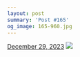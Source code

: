 ```yaml
---
layout: post
summary: 'Post #165'
og_image: 165-960.jpg
---
```


<p>
  <time>
    <a href="/165">December 29, 2023</a>
  </time>
  <a href="/165">
    <img src="{{ site.assets_url }}/165-480.jpg" srcset="{{ site.assets_url }}/165-240.jpg 240w, {{ site.assets_url }}/165-480.jpg 480w, {{ site.assets_url }}/165-720.jpg 720w, {{ site.assets_url }}/165-960.jpg 960w" sizes="(min-width: 700px) 50vw, calc(100vw - 2rem)" />
  </a>
</p>

